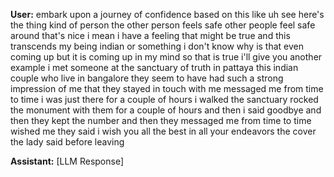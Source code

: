 **User:**
embark upon a journey of confidence based on this like uh see here's the thing kind of person the other person feels safe other people feel safe around that's nice i mean i have a feeling that might be true and this transcends my being indian or something i don't know why is that even coming up but it is coming up in my mind so that is true i'll give you another example i met someone at the sanctuary of truth in pattaya this indian couple who live in bangalore they seem to have had such a strong impression of me that they stayed in touch with me messaged me from time to time i was just there for a couple of hours i walked the sanctuary rocked the monument with them for a couple of hours and then i said goodbye and then they kept the number and then they messaged me from time to time wished me they said i wish you all the best in all your endeavors the cover the lady said before leaving

**Assistant:**
[LLM Response]

